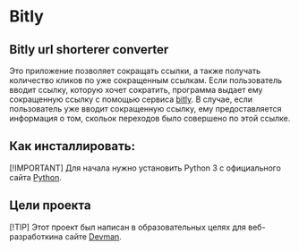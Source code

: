 # Bitly
## Bitly url shorterer converter
Это приложение позволяет сокращать ссылки, а также получать количество кликов по уже сокращенным ссылкам. Если пользователь вводит ссылку, которую хочет сократить, программа выдает ему сокращенную ссылку с помощью сервиса [bitly](https://app.bitly.com/bbt2/). В случае, если пользователь уже вводит сокращенную ссылку, ему предоставляется информация о том, скольок переходов было совершено по этой ссылке.

## Как инсталлировать:
[!IMPORTANT]
Для начала нужно установить Python 3 с официального сайта [Python](https://www.python.org/downloads/).


## Цели проекта
[!TIP]
Этот проект был написан в образовательных целях для веб-разработкина сайте  [Devman](https://www.dvmn.org).
